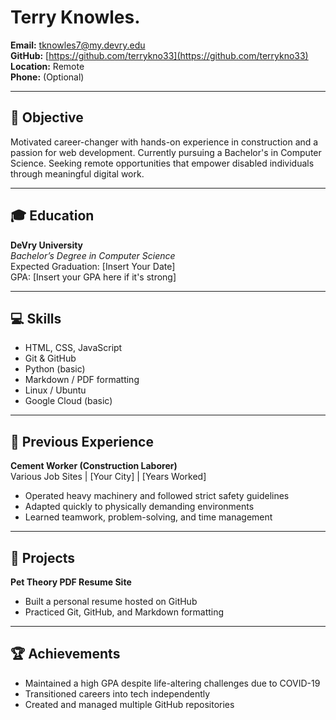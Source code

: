 # Terry Knowles.
**Email:** tknowles7@my.devry.edu  
**GitHub:** [https://github.com/terrykno33](https://github.com/terrykno33)  
**Location:** Remote  
**Phone:** (Optional)

---

## 🎯 Objective
Motivated career-changer with hands-on experience in construction and a passion for web development. Currently pursuing a Bachelor's in Computer Science. Seeking remote opportunities that empower disabled individuals through meaningful digital work.

---

## 🎓 Education
**DeVry University**  
_Bachelor’s Degree in Computer Science_  
Expected Graduation: [Insert Your Date]  
GPA: [Insert your GPA here if it's strong]

---

## 💻 Skills
- HTML, CSS, JavaScript
- Git & GitHub
- Python (basic)
- Markdown / PDF formatting
- Linux / Ubuntu
- Google Cloud (basic)

---

## 🧱 Previous Experience
**Cement Worker (Construction Laborer)**  
Various Job Sites | [Your City] | [Years Worked]  
- Operated heavy machinery and followed strict safety guidelines
- Adapted quickly to physically demanding environments
- Learned teamwork, problem-solving, and time management

---

## 📂 Projects
**Pet Theory PDF Resume Site**  
- Built a personal resume hosted on GitHub  
- Practiced Git, GitHub, and Markdown formatting

---

## 🏆 Achievements
- Maintained a high GPA despite life-altering challenges due to COVID-19  
- Transitioned careers into tech independently  
- Created and managed multiple GitHub repositories
